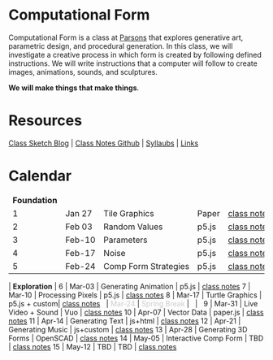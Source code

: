 # Computational Form




Computational Form is a class at [Parsons](http://amt.parsons.edu/) that explores generative art, parametric design, and procedural generation. In this class, we will investigate a creative process in which form is created by following defined instructions. We will write instructions that a computer will follow to create images, animations, sounds, and sculptures.

**We will make things that make things**.




# Resources

[Class Sketch Blog](http://sketches.compform.net/) |
[Class Notes Github](https://github.com/jbakse/compform_notes) |
[Syllaubs](syllabus.html) |
[Links](links.html)


# Calendar

Week    | Date      | Topic                 | Tool  | Notes
---     | ---       | ---                   | ---   | ---
**Foundation**		|
1       | Jan 27    | Tile Graphics         | Paper | [class notes](week_1_tile)
2       | Feb 03    | Random Values       	| p5.js | [class notes](week_2_random)
3		| Feb-10	| Parameters			| p5.js | [class notes](week_3_parameters)
4		| Feb-17	| Noise					| p5.js | [class notes](week_4_noise)
5		| Feb-24	| Comp Form Strategies	| p5.js | [class notes](week_5_strategies)
|
**Exploration**		|
6		| Mar-03	| Generating Animation	| p5.js | [class notes](week_6_animation)
7		| Mar-10	| Processing Pixels		| p5.js | [class notes](week_7_pixels)
8		| Mar-17	| Turtle Graphics		| p5.js + custom| [class notes](week_8_turtles)
&nbsp;	| *Mar-24*	| *Spring Break*		| &nbsp; | &nbsp;
9		| Mar-31	| Live Video + Sound	| Vuo | [class notes](week_9_vuo)
10		| Apr-07	| Vector Data			| paper.js | [class notes](week_10_vector)
11		| Apr-14	| Generating Text		| js+html | [class notes](#)
12		| Apr-21	| Generating Music		| js+custom | [class notes](#)
13		| Apr-28	| Generating 3D Forms	| OpenSCAD | [class notes](#)
14		| May-05	| Interactive Comp Form	| TBD | [class notes](#)
15		| May-12	| TBD					| TBD | [class notes](#)



<script type="text/javascript" src="javascript/p5.min.js"></script>
<script type="text/javascript" src="backgrounds/rainbow_maze.js"></script>


<style>
canvas {
	position: fixed;
	top: 0;
	left: 0;
	z-index: -1;
}
.container {
	//padding: 15px;
	//background: rgba(255,255,255,.85);
}
td {
	white-space: nowrap;
	border: none;
}
td:empty {
	background: transparent;
	border: none;
	height: 20px;
}
th {
	display: none;
}
em {
	color: #CCC;
	font-style: normal;
}
</style>
